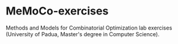 # MeMoCo-exercises
Methods and Models for Combinatorial Optimization lab exercises (University of Padua, Master's degree in Computer Science).
